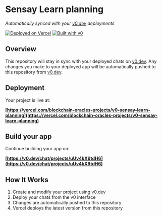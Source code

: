 # Sensay Learn planning

*Automatically synced with your [v0.dev](https://v0.dev) deployments*

[![Deployed on Vercel](https://img.shields.io/badge/Deployed%20on-Vercel-black?style=for-the-badge&logo=vercel)](https://vercel.com/blockchain-oracles-projects/v0-sensay-learn-planning)
[![Built with v0](https://img.shields.io/badge/Built%20with-v0.dev-black?style=for-the-badge)](https://v0.dev/chat/projects/uUv4kX9tdH6)

## Overview

This repository will stay in sync with your deployed chats on [v0.dev](https://v0.dev).
Any changes you make to your deployed app will be automatically pushed to this repository from [v0.dev](https://v0.dev).

## Deployment

Your project is live at:

**[https://vercel.com/blockchain-oracles-projects/v0-sensay-learn-planning](https://vercel.com/blockchain-oracles-projects/v0-sensay-learn-planning)**

## Build your app

Continue building your app on:

**[https://v0.dev/chat/projects/uUv4kX9tdH6](https://v0.dev/chat/projects/uUv4kX9tdH6)**

## How It Works

1. Create and modify your project using [v0.dev](https://v0.dev)
2. Deploy your chats from the v0 interface
3. Changes are automatically pushed to this repository
4. Vercel deploys the latest version from this repository